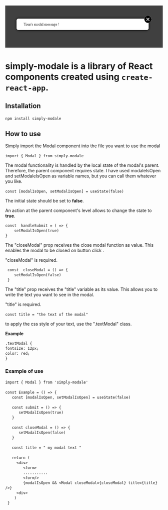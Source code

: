 ![Alt text](src/lib/assets/modal-image.PNG)

# simply-modale is a library of React components created using `create-react-app`.

## Installation

`npm install simply-modale`

## How to use

Simply import the Modal component into the file you want to use the modal 

`import { Modal } from simply-modale`

The modal functionality is handled by the local state of the modal's parent. Therefore, the parent component requires state. I have used modaleIsOpen and setModaleIsOpen as variable names, but you can call them whatever you like.

`const [modalIsOpen, setModalIsOpen] = useState(false)`

The initial state should be set to __false__.

An action at the parent component's level allows to change the state to __true__.

```
const  handleSubmit = ( => {
    setModalIsOpen(true)
}
```

The "closeModal" prop receives the close modal function as value. This enables the modal to be closed on button click .

"closeModal" is required.

```
 const  closeModal = () => {
    setModalIsOpen(false)
 }
```

The "title" prop receives the "title" variable as its value. This allows you to write the text you want to see in the modal.

"title" is required.

`const title = "the text of the modal"`

to apply the css style of your text, use the ".textModal" class.

__Example__
```
.textModal {
fontsize: 12px;
color: red;
}
```

### Example of use

```
import { Modal } from 'simply-modale'

const Example = () => {
   const [modalIsOpen, setModalIsOpen] = useState(false)
   
   const submit = () => {
      setModalIsOpen(true)
   }
   
   const closeModal = () => {
      setModalIsOpen(false)
   }
   
   const title = " my modal text "
   
   return (
     <div>
        <form>
        ...........
        <form/>
        {modalIsOpen && <Modal closeModal={closeModal} title={title} />}
     <div>
    )
 } 
 ```
        
   
